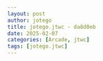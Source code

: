 ```yaml
---
layout: post
author: jotego
title: jotego.jtwc - da8d0eb
date: 2025-02-07
categories: [Arcade, jtwc]
tags: [jotego.jtwc]
---
```


